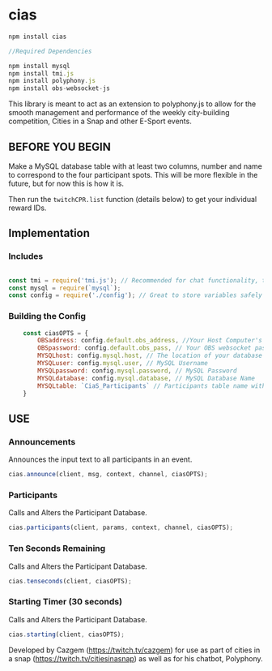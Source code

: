 # cias

```javascript
npm install cias

//Required Dependencies

npm install mysql
npm install tmi.js
npm install polyphony.js
npm install obs-websocket-js
```

This library is meant to act as an extension to polyphony.js to allow for the smooth management and performance of the weekly city-building competition, Cities in a Snap and other E-Sport events.

## BEFORE YOU BEGIN
Make a MySQL database table with at least two columns, number and name to correspond to the four participant spots. This will be more flexible in the future, but for now this is how it is.


Then run the `twitchCPR.list` function (details below) to get your individual reward IDs.

## Implementation

### Includes
```javascript

const tmi = require('tmi.js'); // Recommended for chat functionality, though not strictly necessary to function.
const mysql = require(`mysql`);
const config = require('./config'); // Great to store variables safely
```

### Building the Config
```javascript
    const ciasOPTS = {
        OBSaddress: config.default.obs_address, //Your Host Computer's IP address and websocket port no. (4444 by default)
        OBSpassword: config.default.obs_pass, // Your OBS websocket password (If it exists!)
        MYSQLhost: config.mysql.host, // The location of your database (either localhost, or an IP address if a different server location)
        MYSQLuser: config.mysql.user, // MySQL Username
        MYSQLpassword: config.mysql.password, // MySQL Password
        MYSQLdatabase: config.mysql.database, // MySQL Database Name
        MYSQLtable: `CiaS_Participants` // Participants table name within your database
    }
```

## USE

### Announcements
Announces the input text to all participants in an event.

```javascript
cias.announce(client, msg, context, channel, ciasOPTS);
```

### Participants
Calls and Alters the Participant Database.

```javascript
cias.participants(client, params, context, channel, ciasOPTS);
```

### Ten Seconds Remaining
Calls and Alters the Participant Database.

```javascript
cias.tenseconds(client, ciasOPTS);
```

### Starting Timer (30 seconds)
Calls and Alters the Participant Database.

```javascript
cias.starting(client, ciasOPTS);
```


Developed by Cazgem (https://twitch.tv/cazgem) for use as part of cities in a snap (https://twitch.tv/citiesinasnap) as well as for his chatbot, Polyphony.